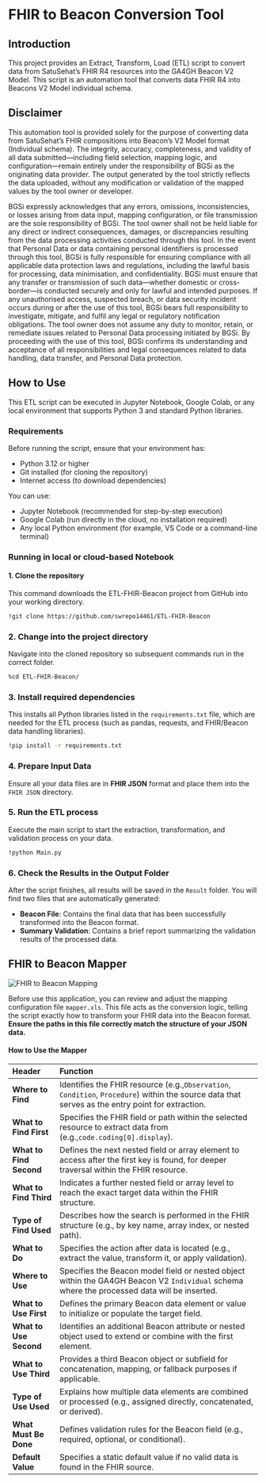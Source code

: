 # FHIR to Beacon Conversion Tool

## Introduction

This project provides an Extract, Transform, Load (ETL) script to convert data from SatuSehat’s FHIR R4 resources into the GA4GH Beacon V2 Model. This script is an automation tool that converts data FHIR R4 into Beacons V2 Model individual schema.

## Disclaimer

This automation tool is provided solely for the purpose of converting data from SatuSehat’s FHIR compositions into Beacon’s V2 Model format (Individual schema). The integrity, accuracy, completeness, and validity of all data submitted—including field selection, mapping logic, and configuration—remain entirely under the responsibility of BGSi as the originating data provider. The output generated by the tool strictly reflects the data uploaded, without any modification or validation of the mapped values by the tool owner or developer.
 
BGSi expressly acknowledges that any errors, omissions, inconsistencies, or losses arising from data input, mapping configuration, or file transmission are the sole responsibility of BGSi. The tool owner shall not be held liable for any direct or indirect consequences, damages, or discrepancies resulting from the data processing activities conducted through this tool. In the event that Personal Data or data containing personal identifiers is processed through this tool, BGSi is fully responsible for ensuring compliance with all applicable data protection laws and regulations, including the lawful basis for processing, data minimisation, and confidentiality. BGSi must ensure that any transfer or transmission of such data—whether domestic or cross-border—is conducted securely and only for lawful and intended purposes. If any unauthorised access, suspected breach, or data security incident occurs during or after the use of this tool, BGSi bears full responsibility to investigate, mitigate, and fulfil any legal or regulatory notification obligations. The tool owner does not assume any duty to monitor, retain, or remediate issues related to Personal Data processing initiated by BGSi. By proceeding with the use of this tool, BGSi confirms its understanding and acceptance of all responsibilities and legal consequences related to data handling, data transfer, and Personal Data protection.

## How to Use

This ETL script can be executed in Jupyter Notebook, Google Colab, or any local environment that supports Python 3 and standard Python libraries.

### Requirements

Before running the script, ensure that your environment has:

- Python 3.12 or higher
- Git installed (for cloning the repository)
- Internet access (to download dependencies)

You can use:

- Jupyter Notebook (recommended for step-by-step execution)
- Google Colab (run directly in the cloud, no installation required)
- Any local Python environment (for example, VS Code or a command-line terminal)

### Running in local or cloud-based Notebook

#### 1. Clone the repository

This command downloads the ETL-FHIR-Beacon project from GitHub into your working directory.

```bash
!git clone https://github.com/swrepo14461/ETL-FHIR-Beacon
```

### 2. Change into the project directory

Navigate into the cloned repository so subsequent commands run in the correct folder.

```bash
%cd ETL-FHIR-Beacon/
```

### 3. Install required dependencies

This installs all Python libraries listed in the `requirements.txt` file, which are needed for the ETL process (such as pandas, requests, and FHIR/Beacon data handling libraries).

```bash
!pip install -r requirements.txt
```

### 4. Prepare Input Data

Ensure all your data files are in **FHIR JSON** format and place them into the `FHIR JSON` directory.

### 5. Run the ETL process

Execute the main script to start the extraction, transformation, and validation process on your data.

```bash
!python Main.py
```

### 6. Check the Results in the Output Folder

After the script finishes, all results will be saved in the `Result` folder. You will find two files that are automatically generated:

* **Beacon File**: Contains the final data that has been successfully transformed into the Beacon format.
* **Summary Validation**: Contains a brief report summarizing the validation results of the processed data.

## FHIR to Beacon Mapper

![FHIR to Beacon Mapping](https://www.plantuml.com/plantuml/png/lLNHJzi-47xFNt7gouzAKFsqHwHD51YYqheoXdZPzd2DByN3iItRgPGX_lTTtAPD6XBGD8qNND_tdR_pTxwS-O0k5BbA_AFK5Xtca2hqVXg2ayiYq2mr-glyHV1_abXC7t55CBgwdjt2BNbJk9Jy29uIsD1WiVJarXYaqN4Nm1VBdvG6E6L2HevqIaSt320TnX6G6a4SlU1_k5HqOHXXGmnHbZ5LhkaI0zt9lCA9xJ82rgWA-bAW3ZAK7AoNsyIvDPhFuS0vIr_oZu-ASjxvzcEZBM0eF8Sh3RppdEmAOHb2_gKoZFOK-aeOq73ZJ4gYSFGlhd90nrGfSgjofeFX1Ugq5cJZuKE2-8ILSUKsBL_xiCmX5LUOIrNEAL-IkvO-SDetowZDdFpPqNCICerDVIcz9UtVx8Wm7bSqqpwu8eqAd2b2duGkcdTegiKj1ehhlbxlYdzklDTpGhu2k7y7SmuhE9hnVQobA52DcwztJkWB5r_8ja0fE2VBaNeLVpCAoulz9SRDV4-xhnxaeJZxGDg4qihqYZ0miXAwNN9Bj7l-4DiZ9Dj4xqhRbcA4p2IvweJvTdru17l8WliIYqsqKMERpQ-0t9fqPOzVkFgDzgR3G8kiHdLUdQq3lUVTES8mu4YeuuUkn4PRP5EHIosP4Fkt2QZwQLCDAj_sBBRFVt0ozCVnELhBEi2HYjdzWxJ-LLxZ6y783wskEuKShOTWuAWrsySTLgTHcjpTw1yd-q7EhDhxFJRPMyFnVdVtXEuqV4rFyiBewb7JdJGH69kWSq4IknDZ_1RVFfj07ZBZG5RrQbIWp4gchr8r4s4qgqcVAjBfTtq22wrAJfQgGX38h9v7x-4faumyZXzZHO74CM3y3ZrNDBvVYoiCL4_IYQldA1Yt7UpDJVGWHQNQm7wecKWTSN2Zg2elsQrWCe56yxG3iJkwsplVszjTwzln5tnk0xhs9cUaHP6htm00)

Before use this application, you can review and adjust the mapping configuration file `mapper.xls`. This file acts as the conversion logic, telling the script exactly how to transform your FHIR data into the Beacon format. **Ensure the paths in this file correctly match the structure of your JSON data.**

#### How to Use the Mapper

| Header                        | Function                                                                                                                                                |
| :---------------------------- | :------------------------------------------------------------------------------------------------------------------------------------------------------ |
| **Where to Find**       | Identifies the FHIR resource (e.g.,`Observation`, `Condition`, `Procedure`) within the source data that serves as the entry point for extraction. |
| **What to Find First**  | Specifies the FHIR field or path within the selected resource to extract data from (e.g.,`code.coding[0].display`).                                   |
| **What to Find Second** | Defines the next nested field or array element to access after the first key is found, for deeper traversal within the FHIR resource.                   |
| **What to Find Third**  | Indicates a further nested field or array level to reach the exact target data within the FHIR structure.                                               |
| **Type of Find Used**   | Describes how the search is performed in the FHIR structure (e.g., by key name, array index, or nested path).                                           |
| **What to Do**          | Specifies the action after data is located (e.g., extract the value, transform it, or apply validation).                                                |
| **Where to Use**        | Specifies the Beacon model field or nested object within the GA4GH Beacon V2 `Individual` schema where the processed data will be inserted.           |
| **What to Use First**   | Defines the primary Beacon data element or value to initialize or populate the target field.                                                            |
| **What to Use Second**  | Identifies an additional Beacon attribute or nested object used to extend or combine with the first element.                                            |
| **What to Use Third**   | Provides a third Beacon object or subfield for concatenation, mapping, or fallback purposes if applicable.                                              |
| **Type of Use Used**    | Explains how multiple data elements are combined or processed (e.g., assigned directly, concatenated, or derived).                                      |
| **What Must Be Done**   | Defines validation rules for the Beacon field (e.g., required, optional, or conditional).                                                               |
| **Default Value**       | Specifies a static default value if no valid data is found in the FHIR source.                                                                          |

